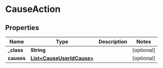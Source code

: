 

# CauseAction

## Properties

Name | Type | Description | Notes
------------ | ------------- | ------------- | -------------
**_class** | **String** |  |  [optional]
**causes** | [**List&lt;CauseUserIdCause&gt;**](CauseUserIdCause.md) |  |  [optional]




